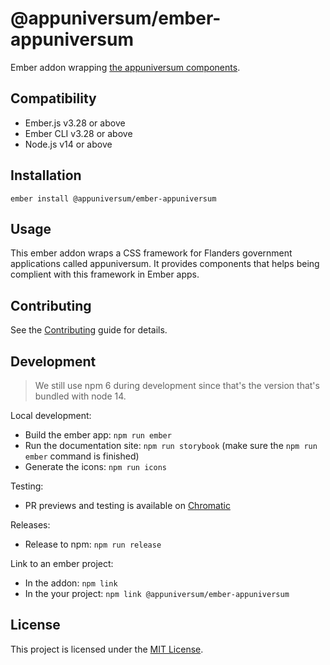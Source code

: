 # @appuniversum/ember-appuniversum

Ember addon wrapping [the appuniversum components](https://appuniversum.github.io/ember-appuniversum/).


## Compatibility

* Ember.js v3.28 or above
* Ember CLI v3.28 or above
* Node.js v14 or above


## Installation

```
ember install @appuniversum/ember-appuniversum
```


## Usage

This ember addon wraps a CSS framework for Flanders government applications called appuniversum. It provides components that helps being complient with this framework in Ember apps.

## Contributing

See the [Contributing](CONTRIBUTING.md) guide for details.


## Development
> We still use npm 6 during development since that's the version that's bundled with node 14.

Local development:
- Build the ember app: `npm run ember`
- Run the documentation site: `npm run storybook` (make sure the `npm run ember` command is finished)
- Generate the icons: `npm run icons`

Testing:
- PR previews and testing is available on [Chromatic](https://www.chromatic.com/build?appId=61e5835e5fbce3003a653ee6)

Releases:
- Release to npm: `npm run release`

Link to an ember project:
- In the addon: `npm link`
- In the your project: `npm link @appuniversum/ember-appuniversum`

## License

This project is licensed under the [MIT License](LICENSE.md).
